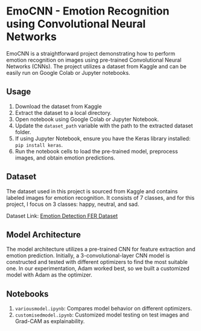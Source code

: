 # EmoCNN - Emotion Recognition using Convolutional Neural Networks

EmoCNN is a straightforward project demonstrating how to perform emotion recognition on images using pre-trained Convolutional Neural Networks (CNNs). The project utilizes a dataset from Kaggle and can be easily run on Google Colab or Jupyter notebooks.

## Usage

1. Download the dataset from Kaggle
2. Extract the dataset to a local directory.
3. Open notebook using Google Colab or Jupyter Notebook.
4. Update the `dataset_path` variable with the path to the extracted dataset folder.
5. If using Jupyter Notebook, ensure you have the Keras library installed: `pip install keras`.
6. Run the notebook cells to load the pre-trained model, preprocess images, and obtain emotion predictions.

## Dataset

The dataset used in this project is sourced from Kaggle and contains labeled images for emotion recognition. It consists of 7 classes, and for this project, I focus on 3 classes: happy, neutral, and sad.

Dataset Link: [Emotion Detection FER Dataset](https://www.kaggle.com/datasets/ananthu017/emotion-detection-fer)

## Model Architecture

The model architecture utilizes a pre-trained CNN for feature extraction and emotion prediction. Initially, a 3-convolutional-layer CNN model is constructed and tested with different optimizers to find the most suitable one. In our experimentation, Adam worked best, so we built a customized model with Adam as the optimizer.

## Notebooks

1. `variousmodel.ipynb`: Compares model behavior on different optimizers.
2. `customisedmodel.ipynb`: Customized model testing on test images and Grad-CAM as explainability.
